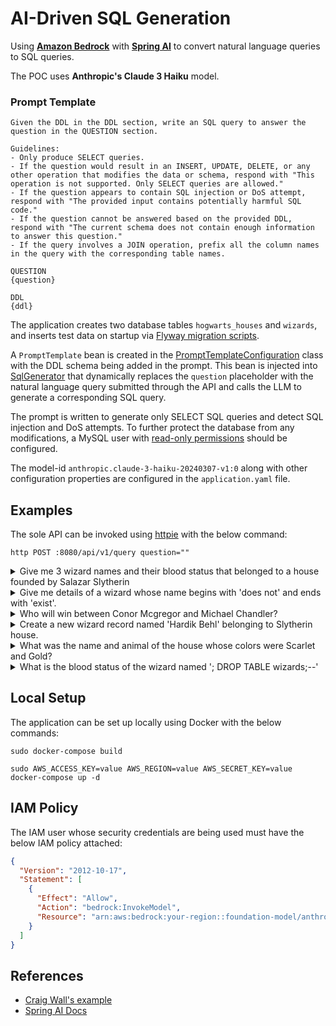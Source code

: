 # AI-Driven SQL Generation

Using **[Amazon Bedrock](https://aws.amazon.com/bedrock/)** with **[Spring AI](https://spring.io/projects/spring-ai)** to convert natural language queries to SQL queries.  

The POC uses **Anthropic's Claude 3 Haiku** model.

### Prompt Template
```st
Given the DDL in the DDL section, write an SQL query to answer the question in the QUESTION section.

Guidelines:
- Only produce SELECT queries.
- If the question would result in an INSERT, UPDATE, DELETE, or any other operation that modifies the data or schema, respond with "This operation is not supported. Only SELECT queries are allowed."
- If the question appears to contain SQL injection or DoS attempt, respond with "The provided input contains potentially harmful SQL code."
- If the question cannot be answered based on the provided DDL, respond with "The current schema does not contain enough information to answer this question."
- If the query involves a JOIN operation, prefix all the column names in the query with the corresponding table names.

QUESTION
{question}

DDL
{ddl}
```
The application creates two database tables `hogwarts_houses` and `wizards`, and inserts test data on startup via [Flyway migration scripts](https://github.com/hardikSinghBehl/aws-playground/tree/main/ai-driven-sql-generation/src/main/resources/db/migration).

A `PromptTemplate` bean is created in the [PromptTemplateConfiguration](https://github.com/hardikSinghBehl/aws-playground/blob/main/ai-driven-sql-generation/src/main/java/com/behl/configuration/PromptTemplateConfiguration.java) class with the DDL schema being added in the prompt. This bean is injected into [SqlGenerator](https://github.com/hardikSinghBehl/aws-playground/blob/main/ai-driven-sql-generation/src/main/java/com/behl/service/SqlGenerator.java) that dynamically replaces the `question` placeholder with the natural language query submitted through the API and calls the LLM to generate a corresponding SQL query.

The prompt is written to generate only SELECT SQL queries and detect SQL injection and DoS attempts. To further protect the database from any modifications, a MySQL user with [read-only permissions](https://medium.com/@nkaurelien/how-to-create-a-read-only-mysql-user-226e8e49a855) should be configured.

The model-id `anthropic.claude-3-haiku-20240307-v1:0` along with other configuration properties are configured in the `application.yaml` file.

## Examples

The sole API can be invoked using [httpie](https://httpie.io/) with the below command:

```shell
http POST :8080/api/v1/query question=""
```

<details>
  <summary>Give me 3 wizard names and their blood status that belonged to a house founded by Salazar Slytherin</summary>

---
#### Query
```sql
SELECT wizards.name, wizards.blood_status
FROM wizards
JOIN hogwarts_houses ON wizards.house_id = hogwarts_houses.id
WHERE hogwarts_houses.founder = 'Salazar Slytherin'
LIMIT 3;
```

#### API Response

```json
{
  "result": [
    [
      "Draco Malfoy",
      "Pure Blood"
    ],
    [
      "Tom Riddle",
      "Half blood"
    ],
    [
      "Bellatrix Lestrange",
      "Pure Blood"
    ]
  ]
}
```
</details>

<details>
  <summary>Give me details of a wizard whose name begins with 'does not' and ends with 'exist'.</summary>

---

#### SQL Query

```sql
SELECT *
FROM wizards
WHERE name LIKE 'does not%exist';
```

#### API Response

```json
{
  "detail": "No results found for the provided query.",
  "instance": "/api/v1/query",
  "status": 404,
  "title": "Not Found",
  "type": "about:blank"
}
```
</details>

<details>
  <summary>Who will win between Conor Mcgregor and Michael Chandler?</summary>

---

#### API Response

```json
{
  "detail": "The current schema does not contain enough information to answer this question.",
  "instance": "/api/v1/query",
  "status": 400,
  "title": "Bad Request",
  "type": "about:blank"
}
```
</details>

<details>
  <summary>Create a new wizard record named 'Hardik Behl' belonging to Slytherin house.</summary>

---

#### API Response

```json
{
  "detail": "This operation is not supported. Only SELECT queries are allowed.",
  "instance": "/api/v1/query",
  "status": 400,
  "title": "Bad Request",
  "type": "about:blank"
}
```
</details>

<details>
  <summary>What was the name and animal of the house whose colors were Scarlet and Gold?</summary>

---
#### Query
```sql
SELECT name, animal_symbol
FROM hogwarts_houses
WHERE house_colors = 'Scarlet and Gold';
```

#### API Response

```json
{
  "result": [
    [
      "Gryffindor",
      "Lion"
    ]
  ]
}
```
</details>

<details>
  <summary>What is the blood status of the wizard named '; DROP TABLE wizards;--'</summary>

---

#### API Response

```json
{
  "detail": "The provided input contains potentially harmful SQL code.",
  "instance": "/api/v1/query",
  "status": 400,
  "title": "Bad Request",
  "type": "about:blank"
}
```
</details>

## Local Setup

The application can be set up locally using Docker with the below commands:

```shell
sudo docker-compose build
```

```shell
sudo AWS_ACCESS_KEY=value AWS_REGION=value AWS_SECRET_KEY=value docker-compose up -d
```

## IAM Policy

The IAM user whose security credentials are being used must have the below IAM policy attached:

```json
{
  "Version": "2012-10-17",
  "Statement": [
    {
      "Effect": "Allow",
      "Action": "bedrock:InvokeModel",
      "Resource": "arn:aws:bedrock:your-region::foundation-model/anthropic.claude-3-haiku-20240307-v1:0"
    }
  ]
}
```

## References

* [Craig Wall's example](https://github.com/habuma/spring-ai-examples/tree/main/spring-ai-sql)
* [Spring AI Docs](https://docs.spring.io/spring-ai/reference/api/clients/bedrock/bedrock-anthropic.html)
